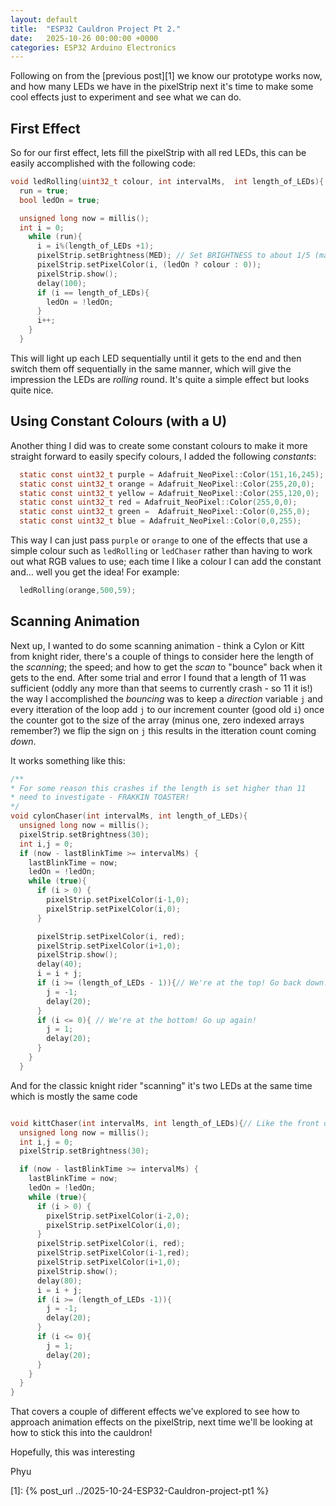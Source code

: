 ```yaml
---
layout: default
title:  "ESP32 Cauldron Project Pt 2."
date:   2025-10-26 00:00:00 +0000
categories: ESP32 Arduino Electronics
---
```


Following on from the [previous post][1] we know our prototype works now, and how many LEDs we have in the pixelStrip next it's time to make some cool effects just to experiment and see what we can do.

## First Effect
So for our first effect, lets fill the pixelStrip with all red LEDs, this can be easily accomplished with the following code:

```c
void ledRolling(uint32_t colour, int intervalMs,  int length_of_LEDs){
  run = true;
  bool ledOn = true;

  unsigned long now = millis();
  int i = 0;
    while (run){
      i = i%(length_of_LEDs +1);
      pixelStrip.setBrightness(MED); // Set BRIGHTNESS to about 1/5 (max = 255)
      pixelStrip.setPixelColor(i, (ledOn ? colour : 0));
      pixelStrip.show();
      delay(100);
      if (i == length_of_LEDs){
        ledOn = !ledOn;
      }
      i++;
    }
  }
```
This will light up each LED sequentially until it gets to the end and then switch them off sequentially in the same manner, which will give the impression the LEDs are _rolling_ round. It's quite a simple effect but looks quite nice. 

## Using Constant Colours (with a U)

Another thing I did was to create some constant colours to make it more straight forward to easily specify colours, I added the following _constants_:

```c
  static const uint32_t purple = Adafruit_NeoPixel::Color(151,16,245);
  static const uint32_t orange = Adafruit_NeoPixel::Color(255,20,0);
  static const uint32_t yellow = Adafruit_NeoPixel::Color(255,120,0);
  static const uint32_t red = Adafruit_NeoPixel::Color(255,0,0); 
  static const uint32_t green =  Adafruit_NeoPixel::Color(0,255,0); 
  static const uint32_t blue = Adafruit_NeoPixel::Color(0,0,255); 
```

This way I can just pass `purple` or `orange` to one of the effects that use a simple colour such as `ledRolling` or `ledChaser` rather than having to work out what RGB values to use; each time I like a colour I can add the constant and... well you get the idea! For example:

```c
  ledRolling(orange,500,59);
```

## Scanning Animation
Next up, I wanted to do some scanning animation - think a Cylon or Kitt from knight rider, there's a couple of things to consider here the length of the _scanning_; the speed; and how to get the _scan_ to "bounce" back when it gets to the end.
After some trial and error I found that a length of 11 was sufficient (oddly any more than that seems to currently crash - so 11 it is!) the way I accomplished the _bouncing_ was to keep a _direction_ variable `j` and every itteration of the loop add `j` to our increment counter (good old `i`) once the counter got to the size of the array (minus one, zero indexed arrays remember?) we flip the sign on `j` this results in the itteration count coming _down_.

It works something like this:

```c
/**
* For some reason this crashes if the length is set higher than 11
* need to investigate - FRAKKIN TOASTER!
*/
void cylonChaser(int intervalMs, int length_of_LEDs){
  unsigned long now = millis();
  pixelStrip.setBrightness(30);
  int i,j = 0;
  if (now - lastBlinkTime >= intervalMs) {
    lastBlinkTime = now;
    ledOn = !ledOn;
    while (true){
      if (i > 0) {
        pixelStrip.setPixelColor(i-1,0);
        pixelStrip.setPixelColor(i,0);
      }

      pixelStrip.setPixelColor(i, red);
      pixelStrip.setPixelColor(i+1,0);
      pixelStrip.show();
      delay(40);
      i = i + j;
      if (i >= (length_of_LEDs - 1)){// We're at the top! Go back down!
        j = -1;
        delay(20);
      }
      if (i <= 0){ // We're at the bottom! Go up again!
        j = 1; 
        delay(20);
      }
    }
  }
```
And for the classic knight rider "scanning" it's two LEDs at the same time which is mostly the same code
```c

void kittChaser(int intervalMs, int length_of_LEDs){// Like the front of the car from knight righer
  unsigned long now = millis();
  int i,j = 0;
  pixelStrip.setBrightness(30); 

  if (now - lastBlinkTime >= intervalMs) {
    lastBlinkTime = now;
    ledOn = !ledOn;
    while (true){
      if (i > 0) {
        pixelStrip.setPixelColor(i-2,0);
        pixelStrip.setPixelColor(i,0);
      }
      pixelStrip.setPixelColor(i, red);
      pixelStrip.setPixelColor(i-1,red);
      pixelStrip.setPixelColor(i+1,0);
      pixelStrip.show();
      delay(80);
      i = i + j;
      if (i >= (length_of_LEDs -1)){
        j = -1;
        delay(20);
      }
      if (i <= 0){
        j = 1;
        delay(20);
      }
    }
  }
}

```

That covers a couple of different effects we've explored to see how to approach animation effects on the pixelStrip, next time we'll be looking at how to stick this into the cauldron!

Hopefully, this was interesting

Phyu


[1]: {% post_url ../2025-10-24-ESP32-Cauldron-project-pt1 %}
